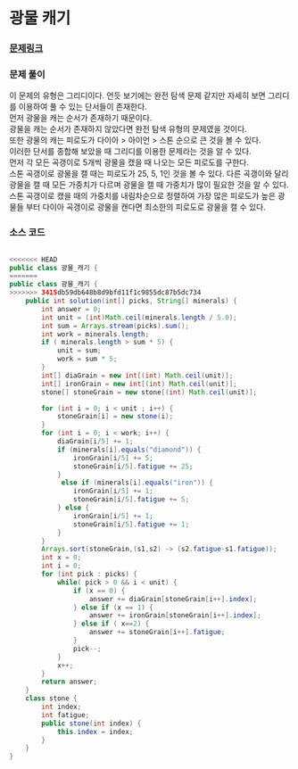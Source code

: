 # 광물 캐기

### [문제링크](https://school.programmers.co.kr/learn/courses/30/lessons/172927#)

### 문제 풀이
이 문제의 유형은 그리디이다.
언듯 보기에는 완전 탐색 문제 같지만 자세히 보면 그리디를 이용하여 풀 수 있는 단서들이 존재한다.</br>
먼저 광물을 캐는 순서가 존재하기 때문이다.</br>
광물을 캐는 순서가 존재하지 않았다면 완전 탐색 유형의 문제였을 것이다.</br>
또한 광물의 캐는 피로도가 다이아 > 아이언 > 스톤 순으로 큰 것을 볼 수 있다.</br>
이러한 단서를 종합해 보았을 때 그리디를 이용한 문제라는 것을 알 수 있다.</br>
먼저 각 모든 곡갱이로 5개씩 광물을 캤을 때 나오는 모든 피로도를 구한다.</br>
스톤 곡갱이로 광물을 캘 때는 피로도가 25, 5, 1인 것을 볼 수 있다. 다른 곡갱이와 달리 광물을 캘 때 모든 가중치가
다르며 광물을 캘 때 가중치가 많이 필요한 것을 알 수 있다.</br>
스톤 곡갱이로 캤을 때의 가중치를 내림차순으로 정렬하여 가장 많은 피로도가 높은 광물들 부터 다이아 곡갱이로 광물을 캔다면 최소한의 피로도로 광물을 캘 수 있다. </br>

### 소스 코드
```java

<<<<<<< HEAD
public class 광물_캐기 { 
=======
public class 광물_캐기 {
>>>>>>> 3415db59db648b8d9bfd11f1c9855dc87b5dc734
    public int solution(int[] picks, String[] minerals) {
        int answer = 0;
        int unit = (int)Math.ceil(minerals.length / 5.0);
        int sum = Arrays.stream(picks).sum();
        int work = minerals.length;
        if ( minerals.length > sum * 5) {
            unit = sum;
            work = sum * 5;
        }
        int[] diaGrain = new int[(int) Math.ceil(unit)];
        int[] ironGrain = new int[(int) Math.ceil(unit)];
        stone[] stoneGrain = new stone[(int) Math.ceil(unit)];

        for (int i = 0; i < unit ; i++) {
            stoneGrain[i] = new stone(i);
        }
        for (int i = 0; i < work; i++) {
            diaGrain[i/5] += 1;
            if (minerals[i].equals("diamond")) {
                ironGrain[i/5] += 5;
                stoneGrain[i/5].fatigue += 25;
            }
             else if (minerals[i].equals("iron")) {
                ironGrain[i/5] += 1;
                stoneGrain[i/5].fatigue += 5;
            } else {
                ironGrain[i/5] += 1;
                stoneGrain[i/5].fatigue += 1;
            }
        }
        Arrays.sort(stoneGrain,(s1,s2) -> (s2.fatigue-s1.fatigue));
        int x = 0;
        int i = 0;
        for (int pick : picks) {
            while( pick > 0 && i < unit) {
                if (x == 0) {
                    answer += diaGrain[stoneGrain[i++].index];
                } else if (x == 1) {
                    answer += ironGrain[stoneGrain[i++].index];
                } else if ( x==2) {
                    answer += stoneGrain[i++].fatigue;
                }
                pick--;
            }
            x++;
        }
        return answer;
    }
    class stone {
        int index;
        int fatigue;
        public stone(int index) {
            this.index = index;
        }
    }
}


```